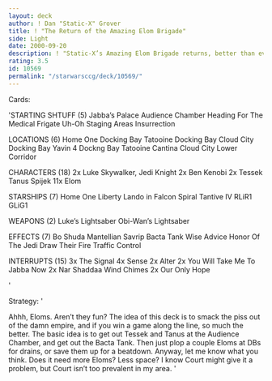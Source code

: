 ```yaml
---
layout: deck
author: ! Dan "Static-X" Grover
title: ! "The Return of the Amazing Elom Brigade"
side: Light
date: 2000-09-20
description: ! "Static-X’s Amazing Elom Brigade returns, better than ever. Oh, and the Elom Brigade is a non-Profit organization."
rating: 3.5
id: 10569
permalink: "/starwarsccg/deck/10569/"
---
```

Cards: 

'STARTING SHTUFF (5)
Jabba’s Palace Audience Chamber
Heading For The Medical Frigate
Uh-Oh
Staging Areas
Insurrection

LOCATIONS (6)
Home One Docking Bay
Tatooine Docking Bay
Cloud City Docking Bay
Yavin 4 Dockng Bay
Tatooine Cantina
Cloud City Lower Corridor

CHARACTERS (18)
2x Luke Skywalker, Jedi Knight
2x Ben Kenobi
2x Tessek
Tanus Spijek
11x Elom

STARSHIPS (7)
Home One
Liberty
Lando in Falcon
Spiral
Tantive IV
RLiR1
GLiG1

WEAPONS (2)
Luke’s Lightsaber
Obi-Wan’s Lightsaber

EFFECTS (7)
Bo Shuda
Mantellian Savrip
Bacta Tank
Wise Advice
Honor Of The Jedi
Draw Their Fire
Traffic Control

INTERRUPTS (15)
3x The Signal
4x Sense
2x Alter
2x You Will Take Me To Jabba Now
2x Nar Shaddaa Wind Chimes
2x Our Only Hope

'

Strategy: '

Ahhh, Eloms. Aren’t they fun? The idea of this deck is to smack the piss out of the damn empire, and if you win a game along the line, so much the better. The basic idea is to get out Tessek and Tanus at the Audience Chamber, and get out the Bacta Tank. Then just plop a couple Eloms at DBs for drains, or save them up for a beatdown. Anyway, let me know what you think. Does it need more Eloms? Less space? I know Court might give it a problem, but Court isn’t too prevalent in my area. '
